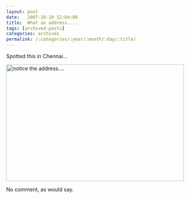 ```yaml
---
layout: post
date:	2007-10-10 12:04:00
title:  What an address....
tags: [archived-posts]
categories: archives
permalink: /:categories/:year/:month/:day/:title/
---
```

Spotted this in Chennai...



<a href="http://www.flickr.com/photos/14175484@N04/1524256478/" title="Photo Sharing"><img src="http://farm3.static.flickr.com/2171/1524256478_d48b646172_o.jpg" width="480" height="314" alt="notice the address...." /></a>


No comment, as <LJ user="udhay"> would say.
